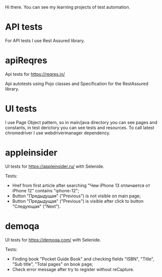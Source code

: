 Hi there. You can see my learning projects of test automation. 

# API tests
For API tests I use Rest Assured library. 
      
# apiReqres
Api tests for https://reqres.in/

Api autotests using Pojo classes and Specification for the RestAssured library.

# UI tests
I use Page Object pattern, so in main/java directory you can see pages and constants, in test derictory you can see tests and resources. To call latest chromedriver I use webdrivermanager dependency.


# appleinsider
UI tests for https://appleinsider.ru/ with Selenide.

Tests:
- Href from first article after searching "Чем iPhone 13 отличается от iPhone 12" contains "iphone-12";
- Button "Предыдущая" ("Previous") is not visible on main page;
- Button "Предыдущая" ("Previous") is visible after click to button "Следующая" ("Next"). 

# demoqa
UI tests for https://demoqa.com/ with Selenide.

Tests: 
- Finding book "Pocket Guide Book" and checking fields "ISBN", "Title", "Sub title", "Total pages" on book page;
- Check error message after try to register without reCapture.


